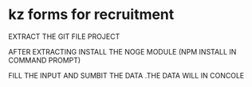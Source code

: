 # kz forms for recruitment

EXTRACT THE GIT FILE PROJECT

AFTER EXTRACTING INSTALL THE NOGE MODULE (NPM INSTALL IN COMMAND PROMPT)

FILL THE INPUT AND SUMBIT THE DATA .THE DATA WILL IN CONCOLE 
